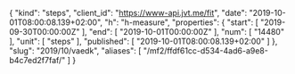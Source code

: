 {
  "kind": "steps",
  "client_id": "https://www-api.jvt.me/fit",
  "date": "2019-10-01T08:00:08.139+02:00",
  "h": "h-measure",
  "properties": {
    "start": [
      "2019-09-30T00:00:00Z"
    ],
    "end": [
      "2019-10-01T00:00:00Z"
    ],
    "num": [
      "14480"
    ],
    "unit": [
      "steps"
    ],
    "published": [
      "2019-10-01T08:00:08.139+02:00"
    ]
  },
  "slug": "2019/10/vaedk",
  "aliases": [
    "/mf2/ffdf61cc-d534-4ad6-a9e8-b4c7ed2f7faf/"
  ]
}
